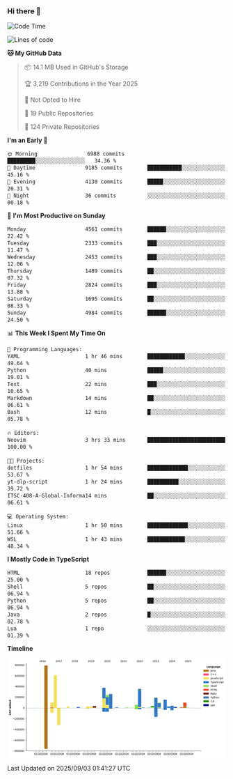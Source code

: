 ### Hi there 👋

<!--
**Clumsy-Coder/Clumsy-Coder** is a ✨ _special_ ✨ repository because its `README.md` (this file) appears on your GitHub profile.

Here are some ideas to get you started:

- 🔭 I’m currently working on ...
- 🌱 I’m currently learning ...
- 👯 I’m looking to collaborate on ...
- 🤔 I’m looking for help with ...
- 💬 Ask me about ...
- 📫 How to reach me: ...
- 😄 Pronouns: ...
- ⚡ Fun fact: ...
-->

<!-- anmol098/waka-readme-stats -->
<!--START_SECTION:waka-->
![Code Time](http://img.shields.io/badge/Code%20Time-1%2C333%20hrs%2041%20mins-blue)

![Lines of code](https://img.shields.io/badge/From%20Hello%20World%20I%27ve%20Written-3.6%20million%20lines%20of%20code-blue)

**🐱 My GitHub Data** 

> 📦 14.1 MB Used in GitHub's Storage 
 > 
> 🏆 3,219 Contributions in the Year 2025
 > 
> 🚫 Not Opted to Hire
 > 
> 📜 19 Public Repositories 
 > 
> 🔑 124 Private Repositories 
 > 
**I'm an Early 🐤** 

```text
🌞 Morning                6988 commits        █████████░░░░░░░░░░░░░░░░   34.36 % 
🌆 Daytime                9185 commits        ███████████░░░░░░░░░░░░░░   45.16 % 
🌃 Evening                4130 commits        █████░░░░░░░░░░░░░░░░░░░░   20.31 % 
🌙 Night                  36 commits          ░░░░░░░░░░░░░░░░░░░░░░░░░   00.18 % 
```
📅 **I'm Most Productive on Sunday** 

```text
Monday                   4561 commits        ██████░░░░░░░░░░░░░░░░░░░   22.42 % 
Tuesday                  2333 commits        ███░░░░░░░░░░░░░░░░░░░░░░   11.47 % 
Wednesday                2453 commits        ███░░░░░░░░░░░░░░░░░░░░░░   12.06 % 
Thursday                 1489 commits        ██░░░░░░░░░░░░░░░░░░░░░░░   07.32 % 
Friday                   2824 commits        ███░░░░░░░░░░░░░░░░░░░░░░   13.88 % 
Saturday                 1695 commits        ██░░░░░░░░░░░░░░░░░░░░░░░   08.33 % 
Sunday                   4984 commits        ██████░░░░░░░░░░░░░░░░░░░   24.50 % 
```


📊 **This Week I Spent My Time On** 

```text
💬 Programming Languages: 
YAML                     1 hr 46 mins        ████████████░░░░░░░░░░░░░   49.64 % 
Python                   40 mins             █████░░░░░░░░░░░░░░░░░░░░   19.01 % 
Text                     22 mins             ███░░░░░░░░░░░░░░░░░░░░░░   10.65 % 
Markdown                 14 mins             ██░░░░░░░░░░░░░░░░░░░░░░░   06.61 % 
Bash                     12 mins             █░░░░░░░░░░░░░░░░░░░░░░░░   05.78 % 

🔥 Editors: 
Neovim                   3 hrs 33 mins       █████████████████████████   100.00 % 

🐱‍💻 Projects: 
dotfiles                 1 hr 54 mins        █████████████░░░░░░░░░░░░   53.67 % 
yt-dlp-script            1 hr 24 mins        ██████████░░░░░░░░░░░░░░░   39.72 % 
ITSC-408-A-Global-Informa14 mins             ██░░░░░░░░░░░░░░░░░░░░░░░   06.61 % 

💻 Operating System: 
Linux                    1 hr 50 mins        █████████████░░░░░░░░░░░░   51.66 % 
WSL                      1 hr 43 mins        ████████████░░░░░░░░░░░░░   48.34 % 
```

**I Mostly Code in TypeScript** 

```text
HTML                     18 repos            ██████░░░░░░░░░░░░░░░░░░░   25.00 % 
Shell                    5 repos             ██░░░░░░░░░░░░░░░░░░░░░░░   06.94 % 
Python                   5 repos             ██░░░░░░░░░░░░░░░░░░░░░░░   06.94 % 
Java                     2 repos             █░░░░░░░░░░░░░░░░░░░░░░░░   02.78 % 
Lua                      1 repo              ░░░░░░░░░░░░░░░░░░░░░░░░░   01.39 % 
```



**Timeline**

![Lines of Code chart](https://raw.githubusercontent.com/Clumsy-Coder/Clumsy-Coder/main/assets/bar_graph.png)


 Last Updated on 2025/09/03 01:41:27 UTC
<!--END_SECTION:waka-->
